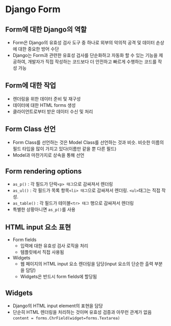 # Django Form

## Form에 대한 Django의 역할
* Form은 Django의 유효성 검사 도구 중 하나로 외부의 악의적 공격 및 데이터 손상에 대한 중요한 방어 수단
* Django는 Form과 관련한 유효성 검사를 단순화하고 자동화 할 수 있는 기능을 제공하여, 개발자가 직접 작성하는 코드보다 더 안전하고 빠르게 수행하는 코드를 작성 가능

## Form에 대한 작업
* 렌더링을 위한 데이터 준비 및 재구성
* 데이터에 대한 HTML forms 생성
* 클라이언트로부터 받은 데이터 수신 및 처리

## Form Class 선언
* Form Class를 선언하는 것은 Model Class를 선언하는 것과 비슷. 비슷한 이름의 필드 타입을 많이 가지고 있다(이름만 같을 뿐 다른 필드)
* Model과 마찬가지로 상속을 통해 선언

## Form rendering options
* `as_p()` : 각 필드가 단락`<p> 태그`으로 감싸져서 렌더링
* `as_ul()` : 각 필드가 목록 항목`<li> 태그`으로 감싸져서 렌더링. `<ul>`태그는 직접 작성.
* `as_table()` : 각 필드가 테이블`<tr> 태그` 행으로 감싸져서 렌더링
* 특별한 상황아니면 `as_p()`를 사용

## HTML input 요소 표현
* Form fields
    * 입력에 대한 유효성 검사 로직을 처리
    * 템플릿에서 직접 사용됨
* Widgets
    * 웹 페이지의 HTML input 요소 렌더링을 담당(input 요소의 단순한 출력 부분을 담당)
    * Widgets은 반드시 form fields에 할당됨

## Widgets
* Django의 HTML input element의 표현을 담당
* 단순히 HTML 렌더링을 처리하는 것이며 유효성 검증과 아무런 관계가 없음
`content = forms.ChrField(widget=forms.Textarea)`

